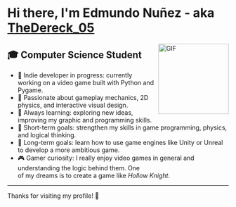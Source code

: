 # Hi there, I'm Edmundo Nuñez - aka [TheDereck_05](https://guns.lol/the_dereck)


<img align="right" alt="GIF" height="160px" src="https://media.giphy.com/media/du3J3cXyzhj75IOgvA/giphy.gif" />


## 🎓 Computer Science Student

- 👾 Indie developer in progress: currently working on a video game built with Python and Pygame.
- 🎨 Passionate about gameplay mechanics, 2D physics, and interactive visual design.
- 🧠 Always learning: exploring new ideas, improving my graphic and programming skills.
- 🎯 Short-term goals: strengthen my skills in game programming, physics, and logical thinking.
- 🚀 Long-term goals: learn how to use game engines like Unity or Unreal to develop a more ambitious game.
- 🎮 Gamer curiosity: I really enjoy video games in general and understanding the logic behind them. One  
  of my dreams is to create a game like *Hollow Knight*.

---

Thanks for visiting my profile! 🚀
